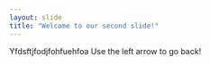 ```yaml
---
layout: slide
title: "Welcome to our second slide!"
---
```

Yfdsftjfodjfohfuehfoa
Use the left arrow to go back!
